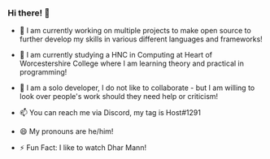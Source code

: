 ### Hi there! 👋

- 🔭 I am currently working on multiple projects to make open source to further develop my skills in various different languages and frameworks!

- 🌱 I am currently studying a HNC in Computing at Heart of Worcestershire College where I am learning theory and practical in programming!

- 👯 I am a solo developer, I do not like to collaborate - but I am willing to look over people's work should they need help or criticism!

- 📫 You can reach me via Discord, my tag is Host#1291

- 😄 My pronouns are he/him!

- ⚡ Fun Fact: I like to watch Dhar Mann!
